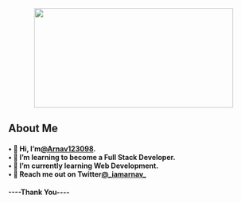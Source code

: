 <div id="header" align="center">
  <img src="https://smmpackage.in/wp-content/uploads/2021/07/develpoment.gif" height="200"width="400" />
</div>
<h2>About Me</h2>
<h4>
• 👋 Hi, I’m<a href="https://github.com/Arnav123098">@Arnav123098</a>.<br>
• 👀 I’m learning to become a Full Stack Developer.<br>
• 🌱 I’m currently learning Web Development.<br>
• 💬 Reach me out on Twitter<a href="https://www.twitter.com/_iamarnav_">@_iamarnav_</a></h4>
<strong>----Thank You----</strong>

<!---
Arnav123098/Arnav123098 is a ✨ special ✨ repository because its `README.md` (this file) appears on your GitHub profile.
You can click the Preview link to take a look at your changes.
--->
